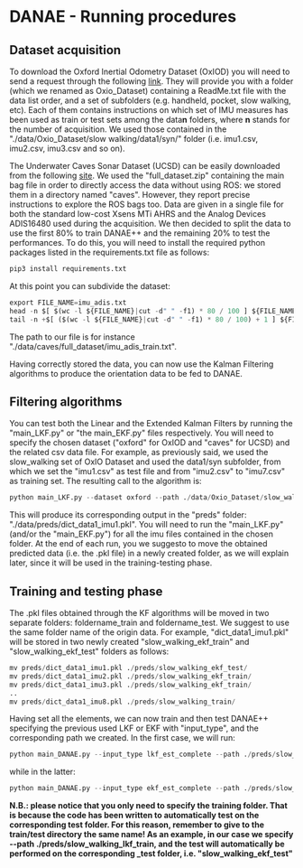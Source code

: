# DANAE - Running procedures

## Dataset acquisition
To download the Oxford Inertial Odometry Dataset (OxIOD) you will need to send a request through the following [link](https://forms.gle/wjE7u5AonoyyrgXJ7). They will provide you with a folder (which we renamed as Oxio_Dataset) containing a ReadMe.txt file with the data list order, and a set of subfolders (e.g. handheld, pocket, slow walking, etc). Each of them contains instructions on which set of IMU measures has been used as train or test sets among the data**n** folders, where **n** stands for the number of acquisition. We used those contained in the "./data/Oxio_Dataset/slow walking/data1/syn/" folder (i.e. imu1.csv, imu2.csv, imu3.csv and so on).

The Underwater Caves Sonar Dataset (UCSD) can be easily downloaded from the following [site](https://cirs.udg.edu/caves-dataset/). We used the "full_dataset.zip" containing the main bag file in order to directly access the data without using ROS: we stored them in a directory named "caves". However, they report precise instructions to explore the ROS bags too.
Data are given in a single file for both the standard low-cost Xsens MTi AHRS and the Analog Devices ADIS16480 used during the acquisition. We then decided to split the data to use the first 80% to train DANAE++ and the remaining 20% to test the performances. To do this, you will need to install the required python packages listed in the requirements.txt file as follows:

```Python
pip3 install requirements.txt
```
At this point you can subdivide the dataset:

```Python
export FILE_NAME=imu_adis.txt
head -n $[ $(wc -l ${FILE_NAME}|cut -d" " -f1) * 80 / 100 ] ${FILE_NAME} > imu_adis_train.txt
tail -n +$[ ($(wc -l ${FILE_NAME}|cut -d" " -f1) * 80 / 100) + 1 ] ${FILE_NAME} > imu_adis_test.txt
```
The path to our file is for instance "./data/caves/full_dataset/imu_adis_train.txt".

Having correctly stored the data, you can now use the Kalman Filtering algorithms to produce the orientation data to be fed to DANAE.

## Filtering algorithms
You can test both the Linear and the Extended Kalman Filters by running the "main_LKF.py" or "the main_EKF.py" files respectively. You will need to specify the chosen dataset ("oxford" for OxIOD and "caves" for UCSD) and the related csv data file. For example, as previously said, we used the slow_walking set of OxIO Dataset and used the data1/syn subfolder, from which we set the "imu1.csv" as test file and from "imu2.csv" to "imu7.csv" as training set. The resulting call to the algorithm is:

```Python
python main_LKF.py --dataset oxford --path ./data/Oxio_Dataset/slow_walking/data1/syn/imu1.csv
```

This will produce its corresponding output in the "preds" folder: "./data/preds/dict_data1_imu1.pkl".
You will need to run the "main_LKF.py" (and/or the "main_EKF.py") for all the imu files contained in the chosen folder.
At the end of each run, you we suggesto to move the obtained predicted data (i.e. the .pkl file) in a newly created folder, as we will explain later, since it will be used in the training-testing phase.

## Training and testing phase
The .pkl files obtained through the KF algorithms will be moved in two separate folders: foldername_train and foldername_test. We suggest to use the same folder name of the origin data. For example, "dict_data1_imu1.pkl" will be stored in two newly created "slow_walking_ekf_train" and "slow_walking_ekf_test" folders as follows:

```Python
mv preds/dict_data1_imu1.pkl ./preds/slow_walking_ekf_test/
mv preds/dict_data1_imu2.pkl ./preds/slow_walking_ekf_train/
mv preds/dict_data1_imu3.pkl ./preds/slow_walking_ekf_train/
..
mv preds/dict_data1_imu8.pkl ./preds/slow_walking_train/
```

Having set all the elements, we can now train and then test DANAE++ specifying the previous used LKF or EKF with "input_type", and the corresponding path we created. In the first case, we will run:

```Python
python main_DANAE.py --input_type lkf_est_complete --path ./preds/slow_walking_lkf_train
```

while in the latter:

```Python
python main_DANAE.py --input_type ekf_est_complete --path ./preds/slow_walking_ekf_train
```

**N.B.: please notice that you only need to specify the training folder. That is because the code has been written to automatically test on the corresponding test folder. For this reason, remember to give to the train/test directory the same name! As an example, in our case we specify  --path ./preds/slow_walking_lkf_train, and the test will automatically be performed on the corresponding _test folder, i.e. "slow_walking_ekf_test"**
